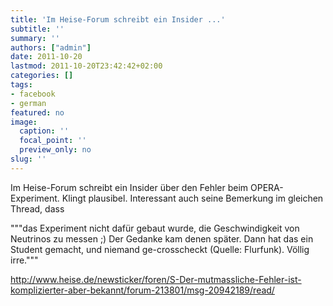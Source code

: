 ```yaml
---
title: 'Im Heise-Forum schreibt ein Insider ...'
subtitle: ''
summary: ''
authors: ["admin"]
date: 2011-10-20
lastmod: 2011-10-20T23:42:42+02:00
categories: []
tags:
- facebook
- german
featured: no
image:
  caption: ''
  focal_point: ''
  preview_only: no
slug: ''
---
```

Im Heise-Forum schreibt ein Insider über den Fehler beim OPERA-Experiment. Klingt plausibel. Interessant auch seine Bemerkung im gleichen Thread, dass 

"""das Experiment nicht dafür gebaut wurde, die
Geschwindigkeit von Neutrinos zu messen ;) Der Gedanke kam denen
später. Dann hat das ein Student gemacht, und niemand ge-crosscheckt
(Quelle: Flurfunk). Völlig irre."""

http://www.heise.de/newsticker/foren/S-Der-mutmassliche-Fehler-ist-komplizierter-aber-bekannt/forum-213801/msg-20942189/read/


